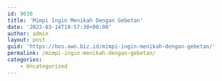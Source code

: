 ```yaml
---
id: 9030
title: 'Mimpi Ingin Menikah Dengan Gebetan'
date: '2023-03-14T19:57:30+00:00'
author: admin
layout: post
guid: 'https://bos.awn.biz.id/mimpi-ingin-menikah-dengan-gebetan/'
permalink: /mimpi-ingin-menikah-dengan-gebetan/
categories:
    - Uncategorized
---
```


